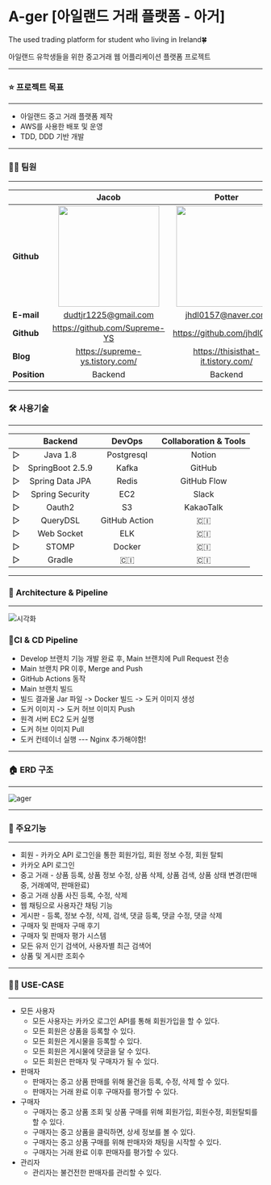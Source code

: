 # A-ger [아일랜드 거래 플랫폼 - 아거]

The used trading platform for student who living in Ireland🍀

아일랜드 유학생들을 위한 중고거래 웹 어플리케이션 플랫폼 프로젝트

------

### ⭐️ 프로젝트 목표

------
- 아일랜드 중고 거래 플랫폼 제작
- AWS를 사용한 배포 및 운영
- TDD, DDD 기반 개발
------
### 🙋‍♂️ 팀원
------

|                | Jacob  | Potter  | Frank | Gururu | Kevin |    
|----------------|:--------------:|:--------------:|:--------------:|:--------------:|:--------------:|
| **Github**     | [<img src="https://avatars.githubusercontent.com/u/46801877?v=4" width="200px;" alt=""/>](https://github.com/Supreme-YS) | [<img src="https://avatars.githubusercontent.com/u/72914519?v=4" width="200px;" alt=""/>](https://github.com/jhdl0157) | [<img src="https://avatars.githubusercontent.com/u/58693617?v=4" width="200px;" alt=""/>](https://github.com/dhkstnaos) | [<img src="https://avatars.githubusercontent.com/u/58693617?v=4" width="200px;" alt=""/>](https://github.com/dhkstnaos) | [<img src="https://avatars.githubusercontent.com/u/58078994?v=4" width="200px;" alt=""/>](https://github.com/hx2ryu) |
| **E-mail**     | dudtjr1225@gmail.com | jhdl0157@naver.com | dhkstnaos@gmail.com | ds5anc900@naver.com  | hx2ryu@gmail.com  |
| **Github**     | https://github.com/Supreme-YS  | https://github.com/jhdl0157 | https://github.com/dhkstnaos    |     | https://github.com/hx2ryu |
| **Blog**       | https://supreme-ys.tistory.com/ |https://thisisthat-it.tistory.com/ | https://crazy-horse.tistory.com/ |https://limgayeon.imweb.me/ | 🐊 |
| **Position**   | Backend | Backend | Backend | Designer | Frontend
 

------

### 🛠 사용기술

------
|            | <center>Backend                     | <center>DevOps                      | <center>Collaboration & Tools | 
|----------|:---------------------------:|:---------------------------:|:-------------------------------:| 
| ▷ | Java 1.8 | Postgresql | Notion         |
| ▷ | SpringBoot 2.5.9| Kafka | GitHub       |
| ▷ | Spring Data JPA| Redis | GitHub Flow   |
| ▷ | Spring Security| EC2 | Slack           |
| ▷ | Oauth2| S3 | KakaoTalk                 |
| ▷ | QueryDSL | GitHub Action|  🇨🇮          |
| ▷ | Web Socket | ELK | 🇨🇮                  |
| ▷ | STOMP | Docker| 🇨🇮                     |
| ▷ | Gradle | 🇨🇮 | 🇨🇮                        |

------

### 🎊 Architecture & Pipeline

------
![시각화](https://user-images.githubusercontent.com/72914519/154429333-95de9540-6928-4cb2-b95a-9098ee169267.png)
### 🔑**CI & CD Pipeline**
- Develop 브랜치 기능 개발 완료 후, Main 브랜치에 Pull Request 전송
- Main 브랜치 PR 이후, Merge and Push
- GitHub Actions 동작
- Main 브랜치 빌드
- 빌드 결과물 Jar 파일 -> Docker 빌드 -> 도커 이미지 생성
- 도커 이미지 -> 도커 허브 이미지 Push
- 원격 서버 EC2 도커 실행
- 도커 허브 이미지 Pull
- 도커 컨테이너 실행
  --- Nginx 추가해야함!
------
### 🏠 ERD 구조
------
![ager](https://user-images.githubusercontent.com/58693617/154427811-28ddef62-739f-49be-9c4f-0f2f25728108.png)

------
### 🧰 주요기능
------

- 회원 - 카카오 API 로그인을 통한 회원가입, 회원 정보 수정, 회원 탈퇴
- 카카오 API 로그인
- 중고 거래 - 상품 등록, 상품 정보 수정, 상품 삭제, 상품 검색, 상품 상태 변경(판매중, 거래예약, 판매완료)
- 중고 거래 상품 사진 등록, 수정, 삭제
- 웹 채팅으로 사용자간 채팅 기능
- 게시판 - 등록, 정보 수정, 삭제, 검색, 댓글 등록, 댓글 수정, 댓글 삭제
- 구매자 및 판매자 구매 후기
- 구매자 및 판매자 평가 시스템
- 모든 유저 인기 검색어, 사용자별 최근 검색어
- 상품 및 게시판 조회수

------

### 💁🏻 USE-CASE

------
- 모든 사용자
  - 모든 사용자는 카카오 로그인 API를 통해 회원가입을 할 수 있다.
  - 모든 회원은 상품을 등록할 수 있다.
  - 모든 회원은 게시물을 등록할 수 있다.
  - 모든 회원은 게시물에 댓글을 달 수 있다.
  - 모든 회원은 판매자 및 구매자가 될 수 있다.
- 판매자
  - 판매자는 중고 상품 판매를 위해 물건을 등록, 수정, 삭제 할 수 있다.
  - 판매자는 거래 완료 이후 구매자를 평가할 수 있다.
- 구매자
  - 구매자는 중고 상품 조회 및 상품 구매를 위해 회원가입, 회원수정, 회원탈퇴를 할 수 있다.
  - 구매자는 중고 상품을 클릭하면, 상세 정보를 볼 수 있다.
  - 구매자는 중고 상품 구매를 위해 판매자와 채팅을 시작할 수 있다.
  - 구매자는 거래 완료 이후 판매자를 평가할 수 있다.
- 관리자
  - 관리자는 불건전한 판매자를 관리할 수 있다.
